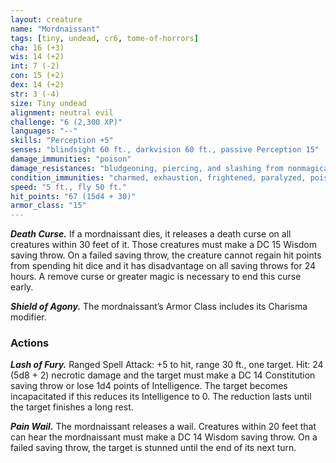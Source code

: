 ```yaml
---
layout: creature
name: "Mordnaissant"
tags: [tiny, undead, cr6, tome-of-horrors]
cha: 16 (+3)
wis: 14 (+2)
int: 7 (-2)
con: 15 (+2)
dex: 14 (+2)
str: 3 (-4)
size: Tiny undead
alignment: neutral evil
challenge: "6 (2,300 XP)"
languages: "--"
skills: "Perception +5"
senses: "blindsight 60 ft., darkvision 60 ft., passive Perception 15"
damage_immunities: "poison"
damage_resistances: "bludgeoning, piercing, and slashing from nonmagical weapons"
condition_immunities: "charmed, exhaustion, frightened, paralyzed, poisoned, unconscious"
speed: "5 ft., fly 50 ft."
hit_points: "67 (15d4 + 30)"
armor_class: "15"
---
```


***Death Curse.*** If a mordnaissant dies, it releases a death curse on all
creatures within 30 feet of it. Those creatures must make a DC 15 Wisdom
saving throw. On a failed saving throw, the creature cannot regain hit
points from spending hit dice and it has disadvantage on all saving throws
for 24 hours. A remove curse or greater magic is necessary to end this
curse early.

***Shield of Agony.*** The mordnaissant’s Armor Class includes its Charisma
modifier.

### Actions

***Lash of Fury.*** Ranged Spell Attack: +5 to hit, range 30 ft., one target.
Hit: 24 (5d8 + 2) necrotic damage and the target must make a DC 14
Constitution saving throw or lose 1d4 points of Intelligence. The target
becomes incapacitated if this reduces its Intelligence to 0. The
reduction lasts until the target finishes a long rest.

***Pain Wail.*** The mordnaissant releases a wail. Creatures within 20 feet
that can hear the mordnaissant must make a DC 14 Wisdom saving throw.
On a failed saving throw, the target is stunned until the end of its next turn.
